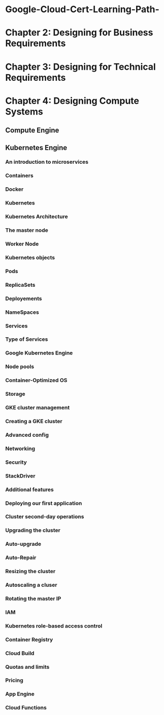 # Google-Cloud-Cert-Learning-Path-
# Chapter 2: Designing for Business Requirements
# Chapter 3: Designing for Technical Requirements
# Chapter 4: Designing Compute Systems 
## Compute Engine
 
## Kubernetes Engine
### An introduction to microservices
### Containers
### Docker
### Kubernetes
### Kubernetes Architecture
### The master node
### Worker Node
### Kubernetes objects
### Pods
### ReplicaSets
### Deployements
### NameSpaces
### Services
### Type of Services
### Google Kubernetes Engine
### Node pools
### Container-Optimized OS
### Storage
### GKE cluster management
### Creating a GKE cluster
### Advanced config
### Networking
### Security
### StackDriver
### Additional features
### Deploying our first application
### Cluster second-day operations
### Upgrading the cluster
### Auto-upgrade
### Auto-Repair
### Resizing the cluster
### Autoscaling a cluser
### Rotating the master IP
### IAM
### Kubernetes role-based access control
### Container Registry
### Cloud Build
### Quotas and limits
### Pricing
### App Engine
### Cloud Functions


